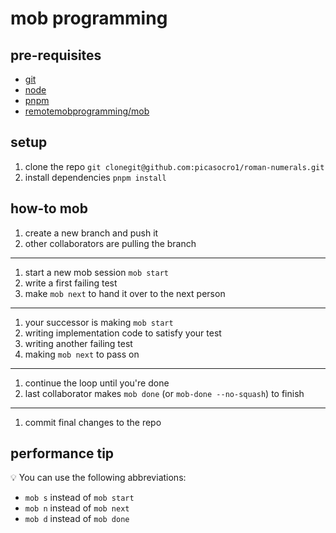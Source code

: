 # mob programming

## pre-requisites

- [git](https://git-scm.com/download)
- [node](https://nodejs.org/en/download/)
- [pnpm](https://pnpm.io/)
- [remotemobprogramming/mob](https://github.com/remotemobprogramming/mob)

## setup

1. clone the repo `git clonegit@github.com:picasocro1/roman-numerals.git`
1. install dependencies `pnpm install`

## how-to mob

1. create a new branch and push it
1. other collaborators are pulling the branch

---

1. start a new mob session `mob start`
1. write a first failing test
1. make `mob next` to hand it over to the next person

---

1. your successor is making `mob start`
1. writing implementation code to satisfy your test
1. writing another failing test
1. making `mob next` to pass on

---

1. continue the loop until you're done
1. last collaborator makes `mob done` (or `mob-done --no-squash`) to finish

----

1. commit final changes to the repo

## performance tip

💡 You can use the following abbreviations:

* `mob s` instead of `mob start`
* `mob n` instead of `mob next`
* `mob d` instead of `mob done`


